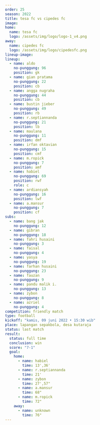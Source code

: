 ```yaml
---
order: 25
season: 2022
title: tesa fc vs cipedes fc
image: 
home:
  name: tesa fc
  logo: /assets/img/logo/logo-1_v4.png
away:
  name: cipedes fc
  logo: /assets/img/logo/cipedesfc.png
lineup-image:
lineup:
  - name: aldo
    no-punggung: 96
    position: gk
  - name: gian pratama
    no-punggung: 22
    position: cb
  - name: angga nugraha
    no-punggung: 44
    position: cb
  - name: bustin jieber
    no-punggung: 49
    position: rb
  - name: r.septiannanda
    no-punggung: 21
    position: lb
  - name: maulana
    no-punggung: 11
    position: dmf
  - name: irfan oktavian
    no-punggung: 15
    position: cmf
  - name: m.ropick
    no-punggung: 7
    position: amf
  - name: habiel
    no-punggung: 69
    position: rwf
    role: c
  - name: ardiansyah
    no-punggung: 16
    position: lwf
  - name: a.mansur
    no-punggung: 7
    position: cf
subs:
  - name: bang jak
    no-punggung: 12
  - name: gibran
    no-punggung: 18
  - name: fahri husaini
    no-punggung: 3
  - name: faisal
    no-punggung: 4
  - name: yasya
    no-punggung: 19
  - name: farhan husaini
    no-punggung: 23
  - name: fauzan
    no-punggung: 9
  - name: pandu malik i.
    no-punggung: 13
  - name: zybon
    no-punggung: 8
  - name: azriel
    no-punggung: 4
competition: friendly match
type: football
kickoff: "kamis, 09 juni 2022 • 15:30 wib"
place: lapangan sepakbola, desa kutaraja
status: last match
result: 
  status: full time
  conclusion: win
  score: "7-1"
  goal: 
    home:
      - name: habiel
        time: 13',36'
      - name: r.septiannanda
        time: 21'
      - name: zybon
        time: 27',57"
      - name: a.mansur
        time: 68"
      - name: m.ropick
        time: 72"
    away:
      - name: unknown
        time: 76"
---
```

